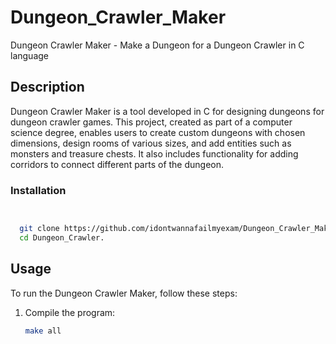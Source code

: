 # Dungeon_Crawler_Maker
Dungeon Crawler Maker - Make a Dungeon for a Dungeon Crawler in C language 

## Description
Dungeon Crawler Maker is a tool developed in C for designing dungeons for dungeon crawler games. This project, created as part of a computer science degree, enables users to create custom dungeons with chosen dimensions, design rooms of various sizes, and add entities such as monsters and treasure chests. It also includes functionality for adding corridors to connect different parts of the dungeon.

### Installation

```bash :


  git clone https://github.com/idontwannafailmyexam/Dungeon_Crawler_Maker.git
  cd Dungeon_Crawler.
 ```

## Usage
To run the Dungeon Crawler Maker, follow these steps:

1. Compile the program:
   ```bash
   make all










